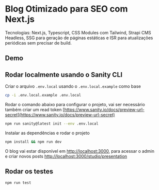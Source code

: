 # Blog Otimizado para SEO com Next.js

Tecnologias: Next.js, Typescript, CSS Modules com Tailwind, Strapi CMS Headless, SSG para geração de páginas estáticas e ISR para atualizações periódicas sem precisar de build.

## Demo

## Rodar localmente usando o Sanity CLI

Criar o arquivo `.env.local` usando o `.env.local.example` como base

```bash
cp -i .env.local.example .env.local
```

Rodar o comando abaixo para configurar o projeto, vai ser necessário também criar um read token [https://www.sanity.io/docs/preview-url-secret](https://www.sanity.io/docs/preview-url-secret)

```bash
npm run sanity@latest init --env .env.local
```

Instalar as dependências e rodar o projeto

```bash
npm install && npm run dev
```

O blog vai estar disponível em [http://localhost:3000](http://localhost:3000), para acessar o admin e criar novos posts [http://localhost:3000/studio/presentation](http://localhost:3000/studio/presentation)

## Rodar os testes

```bash
npm run test
```
